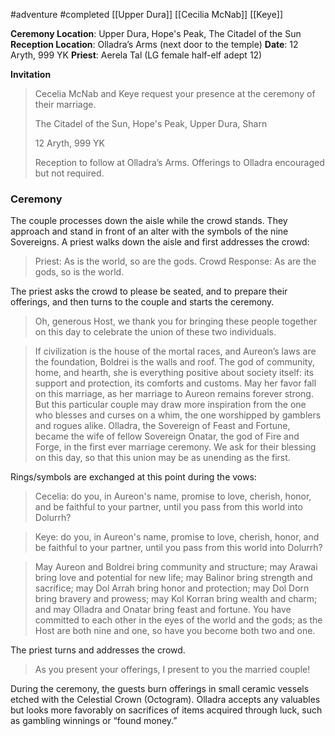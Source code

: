 #adventure #completed [[Upper Dura]] [[Cecilia McNab]] [[Keye]]

**Ceremony Location**: Upper Dura, Hope's Peak, The Citadel of the Sun
**Reception Location**: Olladra’s Arms (next door to the temple)
**Date**: 12 Aryth, 999 YK
**Priest**: Aerela Tal (LG female half-elf adept 12)

**Invitation**
> Cecelia McNab and Keye request your presence at the ceremony of their marriage.
> 
> The Citadel of the Sun, Hope's Peak, Upper Dura, Sharn
> 
> 12 Aryth, 999 YK
> 
> Reception to follow at Olladra’s Arms. Offerings to Olladra encouraged but not required.

### Ceremony

The couple processes down the aisle while the crowd stands. They approach and stand in front of an alter with the symbols of the nine Sovereigns. A priest walks down the aisle and first addresses the crowd:

> Priest: As is the world, so are the gods.
> Crowd Response: As are the gods, so is the world.

The priest asks the crowd to please be seated, and to prepare their offerings, and then turns to the couple and starts the ceremony.

> Oh, generous Host, we thank you for bringing these people together on this day to celebrate the union of these two individuals.

> If civilization is the house of the mortal races, and Aureon’s laws are the foundation, Boldrei is the walls and roof. The god of community, home, and hearth, she is everything positive about society itself: its support and protection, its comforts and customs. May her favor fall on this marriage, as her marriage to Aureon remains forever strong.
> But this particular couple may draw more inspiration from the one who blesses and curses on a whim, the one worshipped by gamblers and rogues alike. Olladra, the Sovereign of Feast and Fortune, became the wife of fellow Sovereign Onatar, the god of Fire and Forge, in the first ever marriage ceremony. We ask for their blessing on this day, so that this union may be as unending as the first.

Rings/symbols are exchanged at this point during the vows:

> Cecelia: do you, in Aureon's name, promise to love, cherish, honor, and be faithful to your partner, until you pass from this world into Dolurrh?

> Keye: do you, in Aureon's name, promise to love, cherish, honor, and be faithful to your partner, until you pass from this world into Dolurrh?

> May Aureon and Boldrei bring community and structure; may Arawai bring love and potential for new life; may Balinor bring strength and sacrifice; may Dol Arrah bring honor and protection; may Dol Dorn bring bravery and prowess; may Kol Korran bring wealth and charm; and may Olladra and Onatar bring feast and fortune. You have committed to each other in the eyes of the world and the gods; as the Host are both nine and one, so have you become both two and one.
> 

The priest turns and addresses the crowd.

> As you present your offerings, I present to you the married couple!

During the ceremony, the guests burn offerings in small ceramic vessels etched with the Celestial Crown (Octogram). Olladra accepts any valuables but looks more favorably on sacrifices of items acquired through luck, such as gambling winnings or “found money.”
